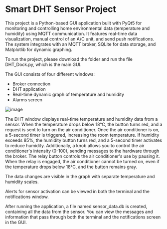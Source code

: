 # Smart DHT Sensor Project

This project is a Python-based GUI application built with PyQt5 for monitoring and controlling home environmental data (temperature and humidity) using MQTT communication. 
It features real-time data visualization, manual control of an A/C unit, and send push notifications. 
The system integrates with an MQTT broker, SQLite for data storage, and Matplotlib for dynamic graphing. 

To run the project, please download the folder and run the file DHT_Dock.py, which is the main GUI.

The GUI consists of four different windows:
* Broker connection
* DHT application
* Real-time dynamic graph of temperature and humidity
* Alarms screen

![image](https://github.com/user-attachments/assets/8928d08b-bd6d-46e0-ba4f-46928d40e8f2)


The DHT window displays real-time temperature and humidity data from a sensor. When the temperature drops below 18°C, the button turns red, and a request is sent to turn on the air conditioner. Once the air conditioner is on, a 5-second timer is triggered, increasing the room temperature. If humidity exceeds 85%, the humidity button turns red, and a 5-second timer activates to reduce humidity. Additionally, a knob allows you to control the air conditioner's intensity (0-100), sending messages to the hardware through the broker. The relay button controls the air conditioner's use by pausing it. When the relay is engaged, the air conditioner cannot be turned on, even if the temperature drops below 18°C, and the button remains gray.

The data changes are visible in the graph with separate temperature and humidity scales. 

Alerts for sensor activation can be viewed in both the terminal and the notifications window.

After running the application, a file named sensor_data.db is created, containing all the data from the sensor. 
You can view the messages and information that pass through both the terminal and the notifications screen in the GUI.







